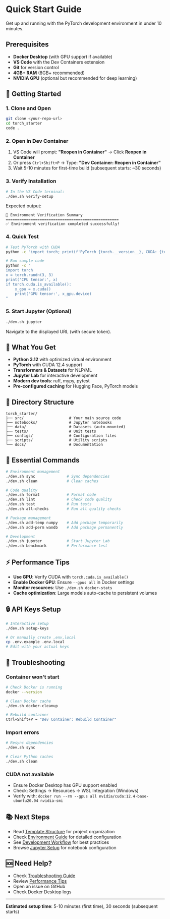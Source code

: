 # Quick Start Guide

Get up and running with the PyTorch development environment in under 10 minutes.

## Prerequisites

- **Docker Desktop** (with GPU support if available)
- **VS Code** with the Dev Containers extension
- **Git** for version control
- **4GB+ RAM** (8GB+ recommended)
- **NVIDIA GPU** (optional but recommended for deep learning)

## 🚀 Getting Started

### 1. Clone and Open

```bash
git clone <your-repo-url>
cd torch_starter
code .
```

### 2. Open in Dev Container

1. VS Code will prompt: **"Reopen in Container"** → Click **Reopen in Container**
2. Or press `Ctrl+Shift+P` → Type: **"Dev Container: Reopen in Container"**
3. Wait 5-10 minutes for first-time build (subsequent starts: ~30 seconds)

### 3. Verify Installation

```bash
# In the VS Code terminal:
./dev.sh verify-setup
```

Expected output:
```
🎉 Environment Verification Summary
==================================================
✅ Environment verification completed successfully!
```

### 4. Quick Test

```bash
# Test PyTorch with CUDA
python -c "import torch; print(f'PyTorch {torch.__version__}, CUDA: {torch.cuda.is_available()}')"

# Run sample code
python -c "
import torch
x = torch.randn(3, 3)
print('CPU tensor:', x)
if torch.cuda.is_available():
    x_gpu = x.cuda()
    print('GPU tensor:', x_gpu.device)
"
```

### 5. Start Jupyter (Optional)

```bash
./dev.sh jupyter
```

Navigate to the displayed URL (with secure token).

## 🎯 What You Get

- **Python 3.12** with optimized virtual environment
- **PyTorch** with CUDA 12.4 support
- **Transformers & Datasets** for NLP/ML
- **Jupyter Lab** for interactive development
- **Modern dev tools**: ruff, mypy, pytest
- **Pre-configured caching** for Hugging Face, PyTorch models

## 📁 Directory Structure

```
torch_starter/
├── src/                    # Your main source code
├── notebooks/              # Jupyter notebooks
├── data/                   # Datasets (auto-mounted)
├── tests/                  # Unit tests
├── configs/                # Configuration files
├── scripts/                # Utility scripts
└── docs/                   # Documentation
```

## 🔧 Essential Commands

```bash
# Environment management
./dev.sh sync              # Sync dependencies
./dev.sh clean             # Clean caches

# Code quality
./dev.sh format            # Format code
./dev.sh lint              # Check code quality
./dev.sh test              # Run tests
./dev.sh all-checks        # Run all quality checks

# Package management
./dev.sh add-temp numpy    # Add package temporarily
./dev.sh add-perm wandb    # Add package permanently

# Development
./dev.sh jupyter           # Start Jupyter Lab
./dev.sh benchmark         # Performance test
```

## ⚡ Performance Tips

- **Use GPU**: Verify CUDA with `torch.cuda.is_available()`
- **Enable Docker GPU**: Ensure `--gpus all` in Docker settings
- **Monitor resources**: Use `./dev.sh docker-stats`
- **Cache optimization**: Large models auto-cache to persistent volumes

## 🔒 API Keys Setup

```bash
# Interactive setup
./dev.sh setup-keys

# Or manually create .env.local
cp .env.example .env.local
# Edit with your actual keys
```

## 🚨 Troubleshooting

### Container won't start
```bash
# Check Docker is running
docker --version

# Clean Docker cache
./dev.sh docker-cleanup

# Rebuild container
Ctrl+Shift+P → "Dev Container: Rebuild Container"
```

### Import errors
```bash
# Resync dependencies
./dev.sh sync

# Clear Python caches
./dev.sh clean
```

### CUDA not available
- Ensure Docker Desktop has GPU support enabled
- Check: Settings → Resources → WSL Integration (Windows)
- Verify with: `docker run --rm --gpus all nvidia/cuda:12.4-base-ubuntu20.04 nvidia-smi`

## 📚 Next Steps

- Read [Template Structure](template_structure.md) for project organization
- Check [Environment Guide](environment.md) for detailed configuration
- See [Development Workflow](dev.md) for best practices
- Browse [Jupyter Setup](jupyter_setup_guide.md) for notebook configuration

## 🆘 Need Help?

- Check [Troubleshooting Guide](troubleshooting.md)
- Review [Performance Tips](performance_tips.md)
- Open an issue on GitHub
- Check Docker Desktop logs

---

**Estimated setup time**: 5-10 minutes (first time), 30 seconds (subsequent starts)
